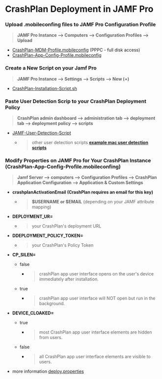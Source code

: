 # CrashPlan Deployment in JAMF Pro

### **Upload .mobileconfing files to JAMF Pro Configuration Profile**
> **JAMF Pro Instance --> Computers --> Configuration Profiles --> Upload**
  - [CrashPlan-MDM-Profile.mobileconfig](https://github.com/rohoyo/JAMF/blob/main/Scripts/CrashPlan/CrashPlan-MDM-Profile.mobileconfig) (PPPC - full disk access)
  - [CrashPlan-App-Config-Profile.mobileconfig](https://github.com/rohoyo/JAMF/blob/main/Scripts/CrashPlan/CrashPlan-App-Config-Profile.mobileconfig)
 
### **Create a New Script on your Jamf Pro**
> **JAMF Pro Instance --> Settings --> Scripts --> New (+)**
  - [CrashPlan-Installation-Script.sh](https://github.com/rohoyo/JAMF/blob/main/Scripts/CrashPlan/CrashPlan-Installation-Script.sh)
 
### **Paste User Detection Scrip to your CrashPlan Deployment Policy**
> **CrashPlan admin dashboard --> administration tab --> deployment tab --> deployment policy --> scripts**
  - [JAMF-User-Detection-Script](https://github.com/rohoyo/JAMF/blob/main/Scripts/CrashPlan/User-Detection-Script)
      - > other user detection scripts **[example mac user detection scripts](https://support.crashplan.com/hc/en-us/articles/8653225861901)**
    

### **Modify Properties on JAMF Pro for Your CrashPlan Instance (CrashPlan-App-Config-Profile.mobileconfing)**
> **Jamf Server --> computers --> Configuration Profiles --> CrashPlan Application Configuration --> Application & Custom Settings**
  - **crashplanActivationEmail (CrashPlan requires an email for this key)**
    - >**$USERNAME or $EMAIL** (depending on your JAMF attribute mapping)
  - **DEPLOYMENT_UR=**
    - > your CrashPlan's deployment URL
  - **DDEPLOYMENT_POLICY_TOKEN=**
    - > your CrashPlan's Policy Token
  - **CP_SILEN=**
    - false
      - > crashPlan app user interface opens on the user's device immediately after installation.
    - true
      - > crashPlan app user interface will NOT open but run in the background.
  - **DEVICE_CLOAKED=**
    - true
      - > most CrashPlan app user interface elements are hidden from users.
    - false
      - > all CrashPlan app user interface elements are visible to users.
        
  -  more information [deploy.properties](https://support.crashplan.com/hc/en-us/articles/8653225861901)



                 
